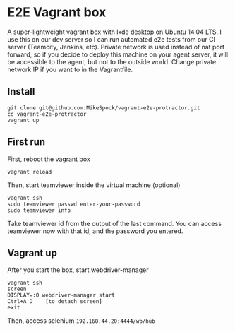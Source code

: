 # E2E Vagrant box

A super-lightweight vagrant box with lxde desktop on Ubuntu 14.04 LTS. I use this on our dev server so I can run automated e2e tests from our CI server (Teamcity, Jenkins, etc). Private network is used instead of nat port forward, so if you decide to deploy this machine on your agent server, it will be accessible to the agent, but not to the outside world. Change private network IP if you want to in the Vagrantfile.

## Install
    git clone git@github.com:MikeSpock/vagrant-e2e-protractor.git
    cd vagrant-e2e-protractor
    vagrant up
    
## First run

First, reboot the vagrant box

    vagrant reload
    
Then, start teamviewer inside the virtual machine (optional)

    vagrant ssh
    sudo teamviewer passwd enter-your-password
    sudo teamviewer info
    
Take teamviewer id from the output of the last command. You can access teamviewer now with that id, and the password you entered. 
    
## Vagrant up

After you start the box, start webdriver-manager

    vagrant ssh
    screen
    DISPLAY=:0 webdriver-manager start
    Ctrl+A D    [to detach screen]
    exit
    
Then, access selenium `192.168.44.20:4444/wb/hub`
